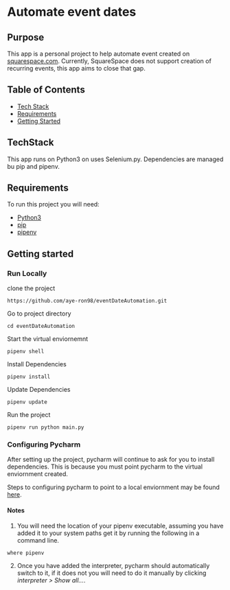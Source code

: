 # Automate event dates 

## Purpose

This app is a personal project to help automate event created on [squarespace.com](https://www.squarespace.com/). Currently,
SquareSpace does not support creation of recurring events, this app aims to close that gap.

## Table of Contents
- [Tech Stack](#TechStack)
- [Requirements](#Requirements)
- [Getting Started](#Getting-started)

## TechStack
This app runs on Python3 on uses Selenium.py. Dependencies are managed bu pip and pipenv.

## Requirements 
To run this project you will need:
- [Python3](https://www.python.org/downloads/)
- [pip](https://pip.pypa.io/en/stable/cli/pip_download/)
- [pipenv](https://pipenv.pypa.io/en/latest/)

## Getting started
### Run Locally
clone the project
```
https://github.com/aye-ron98/eventDateAutomation.git
```
Go to project directory
```commandline
cd eventDateAutomation
```
Start the virtual enviornemnt
```commandline
pipenv shell
```
Install Dependencies
```commandline
pipenv install 
```
Update Dependencies 
```commandline
pipenv update
```
Run the project
```commandline
pipenv run python main.py
```

### Configuring Pycharm 
After setting up the project, pycharm will continue to ask for you to install dependencies. This is because you must
point pycharm to the virtual enviornment created. 

Steps to configuring pycharm to point to a local enviornment may be found
[here](https://www.jetbrains.com/help/pycharm/pipenv.html#pipenv-existing-project).

#### Notes
1. You will need the location of your pipenv executable, assuming you have added it to your system paths get it by
running the following in a command line. 
```commandline
where pipenv
```
2. Once you have added the interpreter, pycharm should automatically switch to it, if it does not you will need to do 
it manually by clicking *interpreter > Show all...*.
